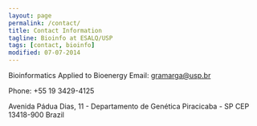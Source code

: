 ```yaml
---
layout: page
permalink: /contact/
title: Contact Information
tagline: Bioinfo at ESALQ/USP
tags: [contact, bioinfo]
modified: 07-07-2014
---
```


Bioinformatics Applied to Bioenergy
Email: [gramarga@usp.br](mailto:gramarga@usp.br)

Phone: +55 19 3429-4125

Avenida Pádua Dias, 11 - Departamento de Genética
Piracicaba - SP
CEP 13418-900
Brazil

